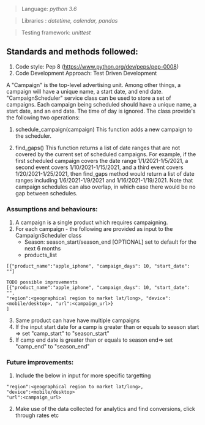 > Language: *python 3.6*

> Libraries : *datetime, calendar, pandas*

> Testing framework: *unittest*

## Standards and methods followed:
1) Code style: Pep 8 (https://www.python.org/dev/peps/pep-0008)
2) Code Development Approach: Test Driven Development

A "Campaign" is the top-level advertising unit. Among other things, a campaign
will have a unique name, a start date, and end date.
"CampaignScheduler" service class can be used to store a set of campaigns. 
Each campaign being scheduled should have a unique name, a start date, and an end date.
The time of day is ignored.
The class provide's the following two operations:

1. schedule_campaign(campaign) This function adds a new campaign to the scheduler.

2. find_gaps() This function returns a list of date ranges that are not covered by the
current set of scheduled campaigns. For example, if the first scheduled campaign covers
the date range 1/1/2021-1/5/2021, a second event covers 1/10/2021-1/15/2021, and a
third event covers 1/20/2021-1/25/2021, then find_gaps method would return a list of
date ranges including 1/6/2021-1/9/2021 and 1/16/2021-1/19/2021. Note that campaign
schedules can also overlap, in which case there would be no gap between schedules.

### Assumptions and behaviours:
1) A campaign is a single product which requires campaigning.
2) For each campaign - the following are provided as input to the CampaignScheduler class
    - Season: season_start/season_end [OPTIONAL] set to default for the next 6 months
    - products_list
```
[{"product_name":"apple_iphone", "campaign_days": 10, "start_date": ""]

TODO possible improvements
[{"product_name":"apple_iphone", "campaign_days": 10, "start_date": "",
"region":<geographical region to market lat/long>, "device":<mobile/desktop>, "url":<campaign_url>}
]
```

3) Same product can have have multiple campaigns
4) If the input start date for a camp is greater than or equals to season start => set "camp_start" to "season_start"
5) If camp end date is greater than or equals to season end=> set "camp_end" to "season_end"


### Future improvements:
1) Include the below in input for more specific targetting
```
"region":<geographical region to market lat/long>, 
"device":<mobile/desktop>
"url":<campaign_url>
```
2) Make use of the data collected for analytics and find conversions, click through rates etc

